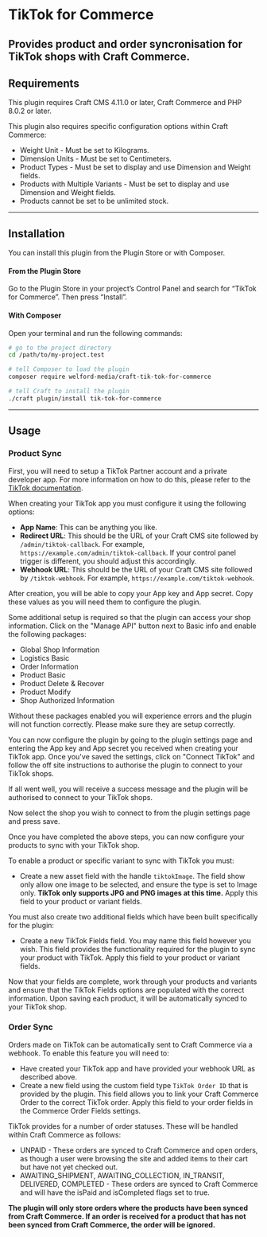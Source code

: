 # TikTok for Commerce

Provides product and order syncronisation for TikTok shops with Craft Commerce.
---
## Requirements

This plugin requires Craft CMS 4.11.0 or later, Craft Commerce and PHP 8.0.2 or later.

This plugin also requires specific configuration options within Craft Commerce:

- Weight Unit - Must be set to Kilograms.
- Dimension Units - Must be set to Centimeters.
- Product Types - Must be set to display and use Dimension and Weight fields.
- Products with Multiple Variants - Must be set to display and use Dimension and Weight fields.
- Products cannot be set to be unlimited stock.

---
## Installation

You can install this plugin from the Plugin Store or with Composer.

#### From the Plugin Store

Go to the Plugin Store in your project’s Control Panel and search for “TikTok for Commerce”. Then press “Install”.

#### With Composer

Open your terminal and run the following commands:

```bash
# go to the project directory
cd /path/to/my-project.test

# tell Composer to load the plugin
composer require welford-media/craft-tik-tok-for-commerce

# tell Craft to install the plugin
./craft plugin/install tik-tok-for-commerce
```
---
## Usage

### Product Sync

First, you will need to setup a TikTok Partner account and a private developer app. For more information on how to do this, please refer to the [TikTok documentation](https://partner.tiktokshop.com/docv2/page/64f1994264ed2e0295f3d631).

When creating your TikTok app you must configure it using the following options:
- **App Name**: This can be anything you like.
- **Redirect URL**: This should be the URL of your Craft CMS site followed by `/admin/tiktok-callback`. For example, `https://example.com/admin/tiktok-callback`. If your control panel trigger is different, you should adjust this accordingly.
- **Webhook URL**: This should be the URL of your Craft CMS site followed by `/tiktok-webhook`. For example, `https://example.com/tiktok-webhook`.

After creation, you will be able to copy your App key and App secret. Copy these values as you will need them to configure the plugin.

Some additional setup is required so that the plugin can access your shop information. Click on the "Manage API" button next to Basic info and enable the following packages:

- Global Shop Information
- Logistics Basic
- Order Information
- Product Basic
- Product Delete & Recover
- Product Modify
- Shop Authorized Information

Without these packages enabled you will experience errors and the plugin will not function correctly. Please make sure they are setup correctly.

You can now configure the plugin by going to the plugin settings page and entering the App key and App secret you received when creating your TikTok app. Once you've saved the settings, click on "Connect TikTok" and follow the off site instructions to authorise the plugin to connect to your TikTok shops.

If all went well, you will receive a success message and the plugin will be authorised to connect to your TikTok shops.

Now select the shop you wish to connect to from the plugin settings page and press save.

Once you have completed the above steps, you can now configure your products to sync with your TikTok shop.

To enable a product or specific variant to sync with TikTok you must:
 - Create a new asset field with the handle `tiktokImage`. The field show only allow one image to be selected, and ensure the type is set to Image only. **TikTok only supports JPG and PNG images at this time.** Apply this field to your product or variant fields.

 You must also create two additional fields which have been built specifically for the plugin:
 - Create a new TikTok Fields field. You may name this field however you wish. This field provides the functionality required for the plugin to sync your product with TikTok. Apply this field to your product or variant fields.

 Now that your fields are complete, work through your products and variants and ensure that the TikTok Fields options are populated with the correct information. Upon saving each product, it will be automatically synced to your TikTok shop.

### Order Sync

Orders made on TikTok can be automatically sent to Craft Commerce via a webhook. To enable this feature you will need to:
- Have created your TikTok app and have provided your webhook URL as described above.
- Create a new field using the custom field type `TikTok Order ID` that is provided by the plugin. This field allows you to link your Craft Commerce Order to the correct TikTok order. Apply this field to your order fields in the Commerce Order Fields settings.

TikTok provides for a number of order statuses. These will be handled within Craft Commerce as follows:
- UNPAID - These orders are synced to Craft Commerce and open orders, as though a user were browsing the site and added items to their cart but have not yet checked out.
- AWAITING_SHIPMENT, AWAITING_COLLECTION, IN_TRANSIT, DELIVERED, COMPLETED - These orders are synced to Craft Commerce and will have the isPaid and isCompleted flags set to true.

**The plugin will only store orders where the products have been synced from Craft Commerce. If an order is received for a product that has not been synced from Craft Commerce, the order will be ignored.**
